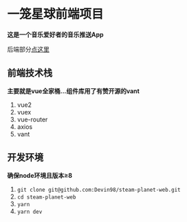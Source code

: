 # 一笼星球前端项目

**这是一个音乐爱好者的音乐推送App**
  
后端部分[点这里](https://github.com/Devin98/steam-planet-server)

## 前端技术栈

**主要就是vue全家桶...组件库用了有赞开源的vant**

1. vue2
1. vuex
1. vue-router
1. axios
1. vant

## 开发环境

**确保node环境且版本≥8**


1. `git clone git@github.com:Devin98/steam-planet-web.git`
1. `cd steam-planet-web`
1. `yarn`
1. `yarn dev`
